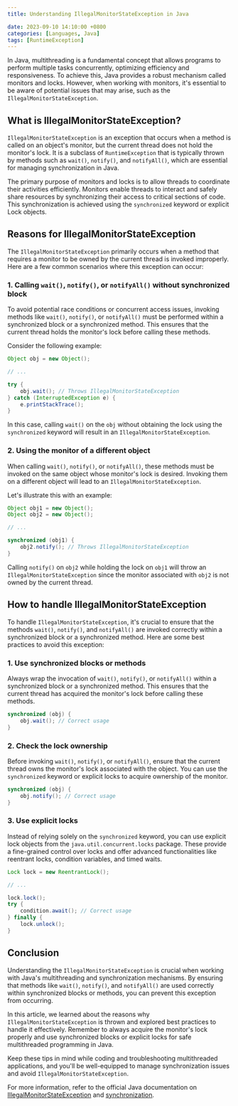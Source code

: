 ```yaml
---
title: Understanding IllegalMonitorStateException in Java

date: 2023-09-10 14:10:00 +0800
categories: [Languages, Java]
tags: [RuntimeException]
---
```


In Java, multithreading is a fundamental concept that allows programs to perform multiple tasks concurrently, optimizing efficiency and responsiveness. To achieve this, Java provides a robust mechanism called monitors and locks. However, when working with monitors, it's essential to be aware of potential issues that may arise, such as the `IllegalMonitorStateException`.

## What is IllegalMonitorStateException?

`IllegalMonitorStateException` is an exception that occurs when a method is called on an object's monitor, but the current thread does not hold the monitor's lock. It is a subclass of `RuntimeException` that is typically thrown by methods such as `wait()`, `notify()`, and `notifyAll()`, which are essential for managing synchronization in Java.

The primary purpose of monitors and locks is to allow threads to coordinate their activities efficiently. Monitors enable threads to interact and safely share resources by synchronizing their access to critical sections of code. This synchronization is achieved using the `synchronized` keyword or explicit Lock objects.

## Reasons for IllegalMonitorStateException

The `IllegalMonitorStateException` primarily occurs when a method that requires a monitor to be owned by the current thread is invoked improperly. Here are a few common scenarios where this exception can occur:

### 1. Calling `wait()`, `notify()`, or `notifyAll()` without synchronized block

To avoid potential race conditions or concurrent access issues, invoking methods like `wait()`, `notify()`, or `notifyAll()` must be performed within a synchronized block or a synchronized method. This ensures that the current thread holds the monitor's lock before calling these methods.

Consider the following example:

```java
Object obj = new Object();

// ...

try {
    obj.wait(); // Throws IllegalMonitorStateException
} catch (InterruptedException e) {
    e.printStackTrace();
}
```

In this case, calling `wait()` on the `obj` without obtaining the lock using the `synchronized` keyword will result in an `IllegalMonitorStateException`.

### 2. Using the monitor of a different object

When calling `wait()`, `notify()`, or `notifyAll()`, these methods must be invoked on the same object whose monitor's lock is desired. Invoking them on a different object will lead to an `IllegalMonitorStateException`.

Let's illustrate this with an example:

```java
Object obj1 = new Object();
Object obj2 = new Object();

// ...

synchronized (obj1) {
    obj2.notify(); // Throws IllegalMonitorStateException
}
```

Calling `notify()` on `obj2` while holding the lock on `obj1` will throw an `IllegalMonitorStateException` since the monitor associated with `obj2` is not owned by the current thread.

## How to handle IllegalMonitorStateException

To handle `IllegalMonitorStateException`, it's crucial to ensure that the methods `wait()`, `notify()`, and `notifyAll()` are invoked correctly within a synchronized block or a synchronized method. Here are some best practices to avoid this exception:

### 1. Use synchronized blocks or methods

Always wrap the invocation of `wait()`, `notify()`, or `notifyAll()` within a synchronized block or a synchronized method. This ensures that the current thread has acquired the monitor's lock before calling these methods.

```java
synchronized (obj) {
    obj.wait(); // Correct usage
}
```

### 2. Check the lock ownership

Before invoking `wait()`, `notify()`, or `notifyAll()`, ensure that the current thread owns the monitor's lock associated with the object. You can use the `synchronized` keyword or explicit locks to acquire ownership of the monitor.

```java
synchronized (obj) {
    obj.notify(); // Correct usage
}
```

### 3. Use explicit locks

Instead of relying solely on the `synchronized` keyword, you can use explicit lock objects from the `java.util.concurrent.locks` package. These provide a fine-grained control over locks and offer advanced functionalities like reentrant locks, condition variables, and timed waits.

```java
Lock lock = new ReentrantLock();

// ...

lock.lock();
try {
    condition.await(); // Correct usage
} finally {
    lock.unlock();
}
```

## Conclusion

Understanding the `IllegalMonitorStateException` is crucial when working with Java's multithreading and synchronization mechanisms. By ensuring that methods like `wait()`, `notify()`, and `notifyAll()` are used correctly within synchronized blocks or methods, you can prevent this exception from occurring.

In this article, we learned about the reasons why `IllegalMonitorStateException` is thrown and explored best practices to handle it effectively. Remember to always acquire the monitor's lock properly and use synchronized blocks or explicit locks for safe multithreaded programming in Java.

Keep these tips in mind while coding and troubleshooting multithreaded applications, and you'll be well-equipped to manage synchronization issues and avoid `IllegalMonitorStateException`.

For more information, refer to the official Java documentation on [IllegalMonitorStateException](https://docs.oracle.com/en/java/javase/14/docs/api/java.base/java/lang/IllegalMonitorStateException.html) and [synchronization](https://docs.oracle.com/en/java/javase/14/docs/api/java.base/java/lang/synchronization.html).
